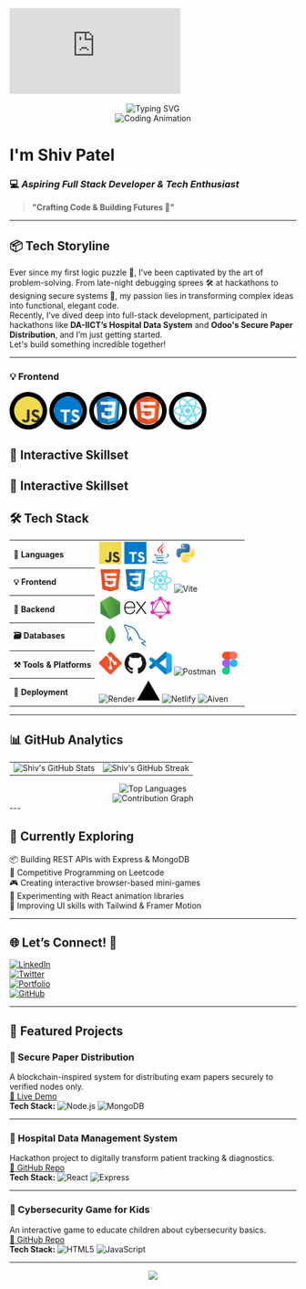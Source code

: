 <!-- 🧑‍💻 Hero Banner -->
![Hero Banner](https://lottie.host/ba97ec30-e3a5-4176-8e11-1bc1c83bff57/YK6gJ71krc.json)  
<!-- You can replace this with a Spline embed GIF or other Lottie animation turned GIF -->
<div align="center">
  <img src="https://readme-typing-svg.herokuapp.com?font=Fira+Code&size=30&duration=3000&pause=1000&color=00D8FF&center=true&vCenter=true&multiline=true&width=600&height=100&lines=Hi+there!+I'm+Shiv+Patel+%F0%9F%91%8B;Aspiring+Full+Stack+Developer;Tech+Enthusiast+%26+Problem+Solver" alt="Typing SVG" />
</div>
<div align="center">
  <img src="https://github.com/shivpatel/shivpatel/blob/main/assets/coding-animation.gif" width="400" alt="Coding Animation"/>
</div>

# I'm **Shiv Patel**  
### 💻 *Aspiring Full Stack Developer & Tech Enthusiast*  
> **"Crafting Code & Building Futures 🚀"**

---

## 📦 Tech Storyline

Ever since my first logic puzzle 🧩, I've been captivated by the art of problem-solving. From late-night debugging sprees 🛠️ at hackathons to designing secure systems 🔐, my passion lies in transforming complex ideas into functional, elegant code.  
Recently, I’ve dived deep into full-stack development, participated in hackathons like **DA-IICT’s Hospital Data System** and **Odoo's Secure Paper Distribution**, and I’m just getting started.  
Let's build something incredible together!

---
<h3 align="left">💡 Frontend</h3>
<p align="left">
  <img src="https://raw.githubusercontent.com/devicons/devicon/master/icons/javascript/javascript-original.svg" alt="JavaScript" width="50" height="50" style="background-color:#000000; border-radius:50%; padding:8px;"/>
  <img src="https://raw.githubusercontent.com/devicons/devicon/master/icons/typescript/typescript-original.svg" alt="TypeScript" width="50" height="50" style="background-color:#000000; border-radius:50%; padding:8px;"/>
  <img src="https://raw.githubusercontent.com/devicons/devicon/master/icons/css3/css3-original.svg" alt="CSS3" width="50" height="50" style="background-color:#000000; border-radius:50%; padding:8px;"/>
  <img src="https://raw.githubusercontent.com/devicons/devicon/master/icons/html5/html5-original.svg" alt="HTML5" width="50" height="50" style="background-color:#000000; border-radius:50%; padding:8px;"/>
  <img src="https://raw.githubusercontent.com/devicons/devicon/master/icons/react/react-original.svg" alt="React" width="50" height="50" style="background-color:#000000; border-radius:50%; padding:8px;"/>
</p>

## 🧰 Interactive Skillset

<h2>🧰 Interactive Skillset</h2>
<h2>🛠️ Tech Stack</h2>

<table>
  <!-- Languages -->
  <tr>
    <th align="left">🎯 Languages</th>
    <td>
      <img src="https://raw.githubusercontent.com/devicons/devicon/master/icons/javascript/javascript-original.svg" width="40" title="JavaScript"/>
      <img src="https://raw.githubusercontent.com/devicons/devicon/master/icons/typescript/typescript-original.svg" width="40" title="TypeScript"/>
      <img src="https://raw.githubusercontent.com/devicons/devicon/master/icons/java/java-original.svg" width="40" title="Java"/>
      <img src="https://raw.githubusercontent.com/devicons/devicon/master/icons/python/python-original.svg" width="40" title="Python"/>
    </td>
  </tr>

  <!-- Frontend -->
  <tr>
    <th align="left">💡 Frontend</th>
    <td>
      <img src="https://raw.githubusercontent.com/devicons/devicon/master/icons/html5/html5-original.svg" width="40" title="HTML5"/>
      <img src="https://raw.githubusercontent.com/devicons/devicon/master/icons/css3/css3-original.svg" width="40" title="CSS3"/>
      <img src="https://raw.githubusercontent.com/devicons/devicon/master/icons/react/react-original.svg" width="40" title="React"/>
      <img src="https://vitejs.dev/logo.svg" width="40" title="Vite"/>
    </td>
  </tr>

  <!-- Backend -->
  <tr>
    <th align="left">🧠 Backend</th>
    <td>
      <img src="https://raw.githubusercontent.com/devicons/devicon/master/icons/nodejs/nodejs-original.svg" width="40" title="Node.js"/>
      <img src="https://raw.githubusercontent.com/devicons/devicon/master/icons/express/express-original.svg" width="40" title="Express.js"/>
      <img src="https://raw.githubusercontent.com/devicons/devicon/master/icons/graphql/graphql-plain.svg" width="40" title="GraphQL"/>
    </td>
  </tr>

  <!-- Databases -->
  <tr>
    <th align="left">🗃️ Databases</th>
    <td>
      <img src="https://raw.githubusercontent.com/devicons/devicon/master/icons/mongodb/mongodb-original.svg" width="40" title="MongoDB"/>
      <img src="https://raw.githubusercontent.com/devicons/devicon/master/icons/mysql/mysql-original.svg" width="40" title="MySQL"/>
    </td>
  </tr>

  <!-- Tools -->
  <tr>
    <th align="left">⚒ Tools & Platforms</th>
    <td>
      <img src="https://raw.githubusercontent.com/devicons/devicon/master/icons/git/git-original.svg" width="40" title="Git"/>
      <img src="https://raw.githubusercontent.com/devicons/devicon/master/icons/github/github-original.svg" width="40" title="GitHub"/>
      <img src="https://raw.githubusercontent.com/devicons/devicon/master/icons/vscode/vscode-original.svg" width="40" title="VS Code"/>
      <img src="https://www.vectorlogo.zone/logos/getpostman/getpostman-icon.svg" width="40" title="Postman"/>
      <img src="https://raw.githubusercontent.com/devicons/devicon/master/icons/figma/figma-original.svg" width="40" title="Figma"/>
    </td>
  </tr>

  <!-- Deployment -->
  <tr>
    <th align="left">🚀 Deployment</th>
    <td>
      <img src="https://www.vectorlogo.zone/logos/render/render-icon.svg" width="40" title="Render"/>
      <img src="https://raw.githubusercontent.com/devicons/devicon/master/icons/vercel/vercel-original.svg" width="40" title="Vercel"/>
      <img src="https://www.vectorlogo.zone/logos/netlify/netlify-icon.svg" width="40" title="Netlify"/>
      <img src="https://aiven.io/images/aiven/aiven-favicon.ico" width="40" title="Aiven"/>
    </td>
  </tr>
</table>


---

## 📊 GitHub Analytics
<div align="center">
  <table>
    <tr>
      <td>
        <img src="https://github-readme-stats.vercel.app/api?username=patelshiv0804&show_icons=true&theme=radical&hide_border=true&count_private=true" alt="Shiv's GitHub Stats" />
      </td>
      <td>
        <img src="https://github-readme-streak-stats.herokuapp.com/?user=patelshiv0804&theme=radical&hide_border=true" alt="Shiv's GitHub Streak" />
      </td>
    </tr>
  </table>
</div>
<div align="center">
  <img src="https://github-readme-stats.vercel.app/api/top-langs/?username=patelshiv0804&theme=radical&hide_border=true&layout=compact&card_width=445" alt="Top Languages" />
</div>
<div align="center">
  <img src="https://github-readme-activity-graph.vercel.app/graph?username=patelshiv0804&bg_color=0d1117&color=00d8ff&line=00d8ff&point=ff6b6b&area=true&hide_border=true" alt="Contribution Graph" />
</div>
---

## 🧠 Currently Exploring

📦 Building REST APIs with Express & MongoDB  
🧩 Competitive Programming on Leetcode  
🎮 Creating interactive browser-based mini-games  
🧪 Experimenting with React animation libraries  
🎨 Improving UI skills with Tailwind & Framer Motion

---

## 🌐 Let’s Connect! 👋

[![LinkedIn](https://img.shields.io/badge/LinkedIn-blue?style=for-the-badge&logo=linkedin&logoColor=white)](https://linkedin.com/in/patelshiv0804)  
[![Twitter](https://img.shields.io/badge/Twitter-1DA1F2?style=for-the-badge&logo=twitter&logoColor=white)](https://twitter.com/patelshiv0804)  
[![Portfolio](https://img.shields.io/badge/Portfolio-000?style=for-the-badge&logo=firefox-browser&logoColor=white)](https://patelshiv0804.github.io)  
[![GitHub](https://img.shields.io/badge/GitHub-000?style=for-the-badge&logo=github&logoColor=white)](https://github.com/patelshiv0804)

---

## 🚀 Featured Projects

### 🔐 Secure Paper Distribution  
A blockchain-inspired system for distributing exam papers securely to verified nodes only.  
[🔗 Live Demo](https://github.com/patelshiv0804/Secure-Paper-Distribution)  
**Tech Stack:** ![Node.js](https://img.shields.io/badge/Node.js-339933?style=flat&logo=nodedotjs&logoColor=white) ![MongoDB](https://img.shields.io/badge/MongoDB-4EA94B?style=flat&logo=mongodb&logoColor=white)

---

### 🏥 Hospital Data Management System  
Hackathon project to digitally transform patient tracking & diagnostics.  
[🔗 GitHub Repo](https://github.com/patelshiv0804/Hospital-Data-Management)  
**Tech Stack:** ![React](https://img.shields.io/badge/React-61DAFB?style=flat&logo=react&logoColor=black) ![Express](https://img.shields.io/badge/Express-000?style=flat&logo=express&logoColor=white)

---

### 🧠 Cybersecurity Game for Kids  
An interactive game to educate children about cybersecurity basics.  
[🔗 GitHub Repo](https://github.com/patelshiv0804/Cybersecurity-Game)  
**Tech Stack:** ![HTML5](https://img.shields.io/badge/HTML5-E34F26?style=flat&logo=html5&logoColor=white) ![JavaScript](https://img.shields.io/badge/JavaScript-F7DF1E?style=flat&logo=javascript&logoColor=black)

---


<p align="center">
  <img src="https://capsule-render.vercel.app/api?type=waving&color=0:0F2027,50:203A43,100:2C5364&height=200&section=footer&text=Thanks+for+visiting!+💙&fontSize=30&fontColor=ffffff" />
</p>
